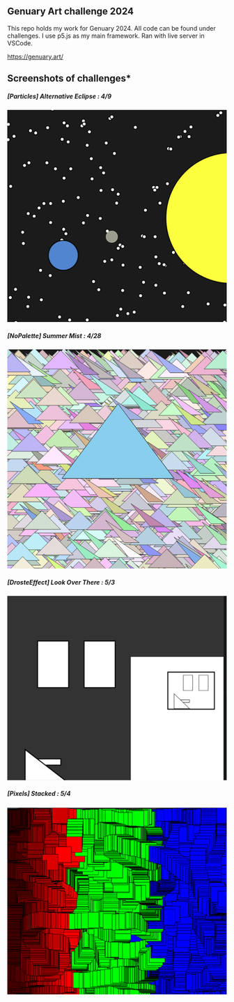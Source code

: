 ## Genuary Art challenge 2024

This repo holds my work for Genuary 2024.  All code can be found under challenges.    I use p5.js as my main framework. Ran with live server in VSCode.

https://genuary.art/

## Screenshots of challenges*

##### [Particles] Alternative Eclipse : 4/9
!["[Particles] Alternative Eclipse"](./screenshots/0.particles.png)


##### [NoPalette] Summer Mist : 4/28
!["[No Palette] Summer Mist"](./screenshots/1.noPalette.png)


##### [DrosteEffect] Look Over There : 5/3
!["[Droste Effect] Look Over There"](./screenshots/2.dorsteEffect.png)


##### [Pixels] Stacked : 5/4
!["[Pixels] Stacked"](./screenshots/3.pixels.png)